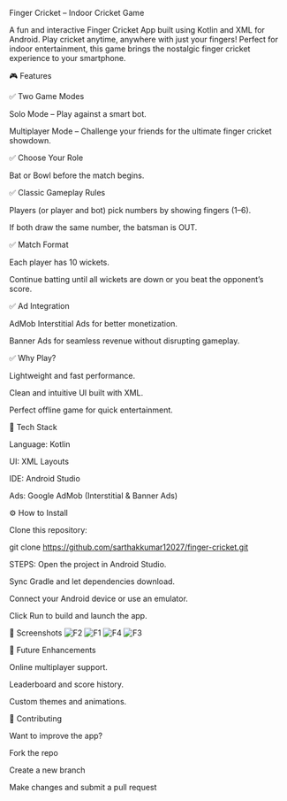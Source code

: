 Finger Cricket – Indoor Cricket Game

A fun and interactive Finger Cricket App built using Kotlin and XML for Android. Play cricket anytime, anywhere with just your fingers! Perfect for indoor entertainment, this game brings the nostalgic finger cricket experience to your smartphone.

🎮 Features

✅ Two Game Modes

Solo Mode – Play against a smart bot.

Multiplayer Mode – Challenge your friends for the ultimate finger cricket showdown.

✅ Choose Your Role

Bat or Bowl before the match begins.

✅ Classic Gameplay Rules

Players (or player and bot) pick numbers by showing fingers (1–6).

If both draw the same number, the batsman is OUT.

✅ Match Format

Each player has 10 wickets.

Continue batting until all wickets are down or you beat the opponent’s score.

✅ Ad Integration

AdMob Interstitial Ads for better monetization.

Banner Ads for seamless revenue without disrupting gameplay.

✅ Why Play?

Lightweight and fast performance.

Clean and intuitive UI built with XML.

Perfect offline game for quick entertainment.

📱 Tech Stack

Language: Kotlin

UI: XML Layouts

IDE: Android Studio

Ads: Google AdMob (Interstitial & Banner Ads)

⚙️ How to Install

Clone this repository:

git clone  https://github.com/sarthakkumar12027/finger-cricket.git



STEPS:
Open the project in Android Studio.

Sync Gradle and let dependencies download.

Connect your Android device or use an emulator.

Click Run to build and launch the app.

📸 Screenshots
![F2](https://github.com/user-attachments/assets/3fc57704-6ebf-4cf7-aa78-07cf94028978)
![F1](https://github.com/user-attachments/assets/d04e4d99-6114-400a-93b8-ea0ffd75d422)
![F4](https://github.com/user-attachments/assets/002f3281-5b5e-4d39-a1dd-ff153c50bde5)
![F3](https://github.com/user-attachments/assets/aa9f8661-545f-4b7a-ade2-0f602dc8ec6b)






🚀 Future Enhancements

Online multiplayer support.

Leaderboard and score history.

Custom themes and animations.

📢 Contributing

Want to improve the app?

Fork the repo

Create a new branch

Make changes and submit a pull request
